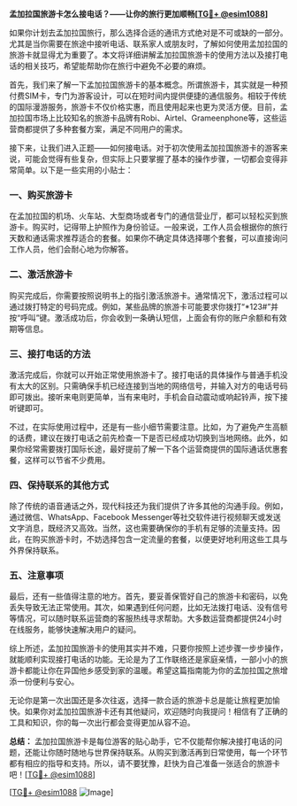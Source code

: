 **孟加拉国旅游卡怎么接电话？——让你的旅行更加顺畅[[TG💪+ @esim1088](https://t.me/s/esim1088)]**

如果你计划去孟加拉国旅行，那么选择合适的通讯方式绝对是不可或缺的一部分。尤其是当你需要在旅途中接听电话、联系家人或朋友时，了解如何使用孟加拉国的旅游卡就显得尤为重要了。本文将详细讲解孟加拉国旅游卡的使用方法以及接打电话的相关技巧，希望能帮助你在旅行中避免不必要的麻烦。

首先，我们来了解一下孟加拉国旅游卡的基本概念。所谓旅游卡，其实就是一种预付费SIM卡，专门为游客设计，可以在短时间内提供便捷的通信服务。相较于传统的国际漫游服务，旅游卡不仅价格实惠，而且使用起来也更为灵活方便。目前，孟加拉国市场上比较知名的旅游卡品牌有Robi、Airtel、Grameenphone等，这些运营商都提供了多种套餐方案，满足不同用户的需求。

接下来，让我们进入正题——如何接电话。对于初次使用孟加拉国旅游卡的游客来说，可能会觉得有些复杂，但实际上只要掌握了基本的操作步骤，一切都会变得非常简单。以下是一些实用的小贴士：

### 一、购买旅游卡

在孟加拉国的机场、火车站、大型商场或者专门的通信营业厅，都可以轻松买到旅游卡。购买时，记得带上护照作为身份验证。一般来说，工作人员会根据你的旅行天数和通话需求推荐适合的套餐。如果你不确定具体选择哪个套餐，可以直接询问工作人员，他们会耐心地为你解答。

### 二、激活旅游卡

购买完成后，你需要按照说明书上的指引激活旅游卡。通常情况下，激活过程可以通过拨打特定的号码完成。例如，某些品牌的旅游卡可能要求你拨打“*123#”并按“呼叫”键。激活成功后，你会收到一条确认短信，上面会有你的账户余额和有效期等信息。

### 三、接打电话的方法

激活完成后，你就可以开始正常使用旅游卡了。接打电话的具体操作与普通手机没有太大的区别。只需确保手机已经连接到当地的网络信号，并输入对方的电话号码即可拨出。接听来电则更简单，当有来电时，手机会自动震动或响起铃声，按下接听键即可。

不过，在实际使用过程中，还是有一些小细节需要注意。比如，为了避免产生高额的话费，建议在拨打电话之前先检查一下是否已经成功切换到当地网络。此外，如果你经常需要拨打国际长途，最好提前了解一下各个运营商提供的国际通话优惠套餐，这样可以节省不少费用。

### 四、保持联系的其他方式

除了传统的语音通话之外，现代科技还为我们提供了许多其他的沟通手段。例如，通过微信、WhatsApp、Facebook Messenger等社交软件进行视频聊天或发送文字消息，既经济又高效。当然，这也需要确保你的手机有足够的流量支持。因此，在购买旅游卡时，不妨选择包含一定流量的套餐，以便更好地利用这些工具与外界保持联系。

### 五、注意事项

最后，还有一些值得注意的地方。首先，要妥善保管好自己的旅游卡和密码，以免丢失导致无法正常使用。其次，如果遇到任何问题，比如无法拨打电话、没有信号等情况，可以随时联系运营商的客服热线寻求帮助。大多数运营商都提供24小时在线服务，能够快速解决用户的疑问。

综上所述，孟加拉国旅游卡的使用其实并不难，只要你按照上述步骤一步步操作，就能顺利实现接打电话的功能。无论是为了工作联络还是家庭亲情，一部小小的旅游卡都能让你在异国他乡感受到家的温暖。希望这篇指南能为你的孟加拉国之旅增添一份便利与安心。

无论你是第一次出国还是多次往返，选择一款合适的旅游卡总是能让旅程更加愉快。如果你对孟加拉国旅游卡还有其他疑问，欢迎随时向我提问！相信有了正确的工具和知识，你的每一次出行都会变得更加从容不迫。

**总结：** 孟加拉国旅游卡是每位游客的贴心助手，它不仅能帮你解决接打电话的问题，还能让你随时随地与世界保持联系。从购买到激活再到日常使用，每一个环节都有相应的指导和支持。所以，请不要犹豫，赶快为自己准备一张适合的旅游卡吧！[[TG💪+ @esim1088](https://t.me/s/esim1088)]

[[TG💪+ @esim1088](https://t.me/s/esim1088) ![Image](https://i.postimg.cc/4NQfJmqS/Snipaste-2025-05-13-00-14-12.png)]